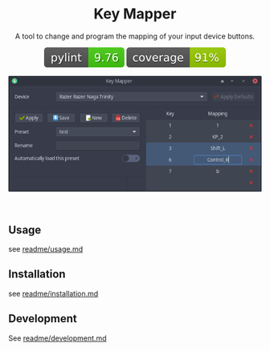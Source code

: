 <h1 align="center">Key Mapper</h1>

<p align="center">A tool to change and program the mapping of your input device buttons.</p>

<p align="center"><img src="readme/pylint.svg"/> <img src="readme/coverage.svg"/></p>

<p align="center"><img src="readme/screenshot.png"/></p>
<br/>

## Usage

see [readme/usage.md](readme/usage.md)

## Installation

see [readme/installation.md](readme/installation.md)

## Development

See [readme/development.md](readme/development.md)
